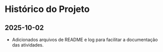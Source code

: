 # Histórico do Projeto

## 2025-10-02
- Adicionados arquivos de README e log para facilitar a documentação das atividades.
